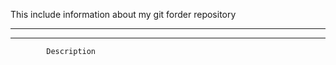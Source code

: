 This include information about my git forder repository

-------------------------------------------------------
-------------------------------------------------------
                  
			Description 
